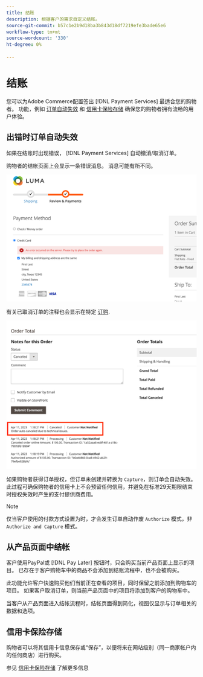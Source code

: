 ```yaml
---
title: 结账
description: 根据客户的需求自定义结账。
source-git-commit: b57c1e2b9d18ba3b843d18df7219efe3bade65e6
workflow-type: tm+mt
source-wordcount: '330'
ht-degree: 0%

---
```



# 结账

您可以为Adobe Commerce配置签出 [!DNL Payment Services] 最适合您的购物者。 功能，例如 [订单自动失效](#order-auto-voided-if-error) 和 [信用卡保险存储](#credit-card-vaulting) 确保您的购物者拥有流畅的用户体验。

## 出错时订单自动失效

如果在结账时出现错误， [!DNL Payment Services] 自动撤消/取消订单。

购物者的结帐页面上会显示一条错误消息。 消息可能有所不同。

![检查时出错](assets/user-checkout-error.png "签出时出错")

有关已取消订单的注释也会显示在特定 [订购](https://experienceleague.adobe.com/docs/commerce-admin/stores-sales/order-management/orders/orders.html?lang=en).

![已取消订单管理员中的订单评论](assets/admin-checkout-error.png "已取消订单管理员中的订单评论")

如果购物者获得订单授权，但订单未创建并转换为 `Capture`，则订单会自动失效。 此过程可确保购物者的信用卡上不会预留任何信用，并避免在标准29天期限结束时授权失效时产生的支付提供商费用。

>[!NOTE]
>
>仅当客户使用的付款方式设置为时，才会发生订单自动作废 `Authorize` 模式，非 `Authorize and Capture` 模式。

## 从产品页面中结帐

客户使用PayPal或 [!DNL Pay Later] 按钮时，只会购买当前产品页面上显示的项目。 已存在于客户购物车中的商品不会添加到结账流程中，也不会被购买。

此功能允许客户快速购买他们当前正在查看的项目，同时保留之前添加到购物车的项目。
如果客户取消订单，则当前产品页面中的项目将添加到客户的购物车中。

当客户从产品页面进入结帐流程时，结帐页面得到简化，视图仅显示与订单相关的数据和选项。

## 信用卡保险存储

购物者可以将其信用卡信息保存或“保存”，以便将来在网站级别（同一商家帐户内的任何商店）进行购买。

参见 [信用卡保险存储](vaulting.md) 了解更多信息
